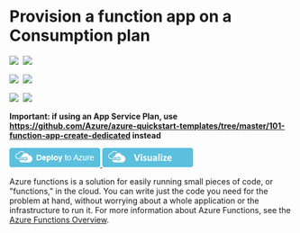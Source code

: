 # Provision a function app on a Consumption plan

<IMG SRC="https://azurequickstartsservice.blob.core.windows.net/badges/101-function-app-create-dynamic/PublicLastTestDate.svg" />&nbsp;
<IMG SRC="https://azurequickstartsservice.blob.core.windows.net/badges/101-function-app-create-dynamic/PublicDeployment.svg" />&nbsp;

<IMG SRC="https://azurequickstartsservice.blob.core.windows.net/badges/101-function-app-create-dynamic/FairfaxLastTestDate.svg" />&nbsp;
<IMG SRC="https://azurequickstartsservice.blob.core.windows.net/badges/101-function-app-create-dynamic/FairfaxDeployment.svg" />&nbsp;

<IMG SRC="https://azurequickstartsservice.blob.core.windows.net/badges/101-function-app-create-dynamic/BestPracticeResult.svg" />&nbsp;
<IMG SRC="https://azurequickstartsservice.blob.core.windows.net/badges/101-function-app-create-dynamic/CredScanResult.svg" />&nbsp;

**Important: if using an App Service Plan, use https://github.com/Azure/azure-quickstart-templates/tree/master/101-function-app-create-dedicated instead**

<a href="https://portal.azure.com/#create/Microsoft.Template/uri/https%3A%2F%2Fraw.githubusercontent.com%2Fhossamdarwish%2Fazure-quickstart-templates%2Fmaster%2F101-function-app-create-dynamic%2Fazuredeploy.json" target="_blank">
    <img src="https://raw.githubusercontent.com/Azure/azure-quickstart-templates/master/1-CONTRIBUTION-GUIDE/images/deploytoazure.png"/>
</a>
<a href="http://armviz.io/#/?load=https%3A%2F%2Fraw.githubusercontent.com%2FAzure%2Fazure-quickstart-templates%2Fmaster%2F101-function-app-create-dynamic%2Fazuredeploy.json" target="_blank">
    <img src="https://raw.githubusercontent.com/Azure/azure-quickstart-templates/master/1-CONTRIBUTION-GUIDE/images/visualizebutton.png"/>
</a>

Azure functions is a solution for easily running small pieces of code, or "functions," in the cloud. You can write just the code you need for the problem at hand, without worrying about a whole application or the infrastructure to run it. For more information about Azure Functions, see the [Azure Functions Overview](https://azure.microsoft.com/en-us/documentation/articles/functions-overview/).

